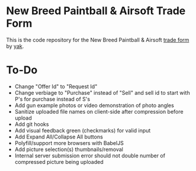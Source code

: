 # New Breed Paintball & Airsoft Trade Form
This is the code repository for the New Breed Paintball & Airsoft [trade form](https://trade.newbreedpb.com) by [yak](https://isaacyakl.com).

# To-Do

-  Change "Offer Id" to "Request Id"
-  Change verbiage to "Purchase" instead of "Sell" and sell id to start with P's for purchase instead of S's
-  Add gun example photos or video demonstration of photo angles
-  Sanitize uploaded file names on client-side after compression before upload
-  Add git hooks
-  Add visual feedback green (checkmarks) for valid input
-  Add Expand All/Collapse All buttons
-  Polyfill/support more browsers with BabelJS
-  Add picture selection(s) thumbnails/removal
-  Internal server submission error should not double number of compressed picture being uploaded
